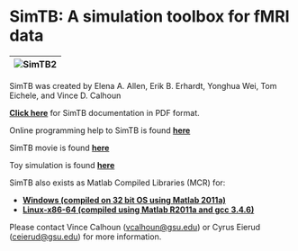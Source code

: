# SimTB: A simulation toolbox for fMRI data
| ![SimTB2](https://trendscenter.org/trends/software/simtb/images/simtb_icon.jpg) |
| :--: |

SimTB was created by Elena A. Allen, Erik B. Erhardt, Yonghua Wei, Tom Eichele, and Vince D. Calhoun

[**Click here**](https://github.com/trendscenter/simtb/blob/master/docs/2011_simtb_manual_v18.pdf) for SimTB documentation in PDF format.

Online programming help to SimTB is found [**here**](https://trendscenter.org/trends/software/simtb/docs/htmldoc/index.html)

SimTB movie is found [**here**](https://trendscenter.org/trends/software/simtb/movies/movie_sub001.avi)

Toy simulation is found [**here**](https://github.com/trendscenter/simtb/blob/master/demo/create_toysimulation.m)

SimTB also exists as Matlab Compiled Libraries (MCR) for:
* [**Windows (compiled on 32 bit OS using Matlab 2011a)**](https://trendscenter.org/trends/software/simtb/software/stand_alone/simtb_v18_stand_alone_Win32.zip)
* [**Linux-x86-64 (compiled using Matlab R2011a and gcc 3.4.6)**](https://trendscenter.org/trends/software/simtb/software/stand_alone/simtb_v18_stand_alone_Linux_x86_64.zip)

Please contact Vince Calhoun (vcalhoun@gsu.edu) or Cyrus Eierud (ceierud@gsu.edu) for more information.
